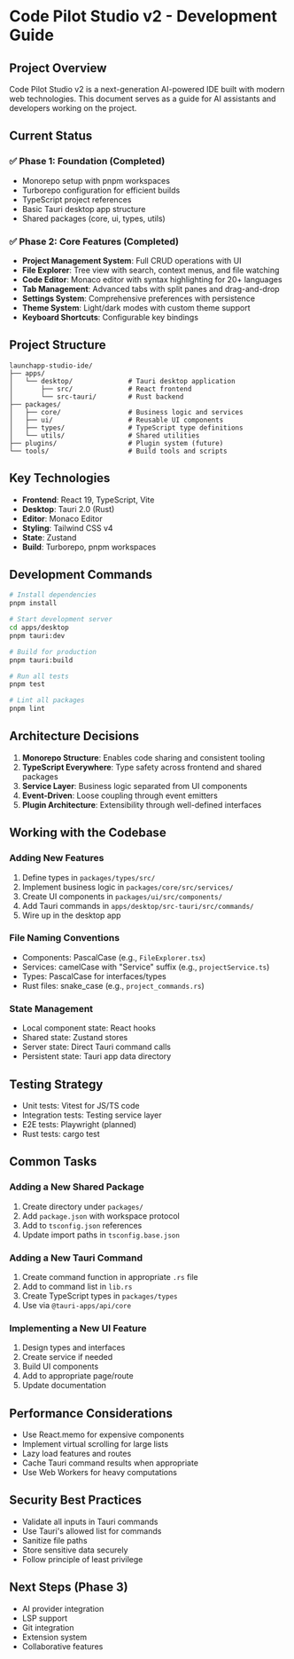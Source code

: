 # Code Pilot Studio v2 - Development Guide

## Project Overview

Code Pilot Studio v2 is a next-generation AI-powered IDE built with modern web technologies. This document serves as a guide for AI assistants and developers working on the project.

## Current Status

### ✅ Phase 1: Foundation (Completed)
- Monorepo setup with pnpm workspaces
- Turborepo configuration for efficient builds
- TypeScript project references
- Basic Tauri desktop app structure
- Shared packages (core, ui, types, utils)

### ✅ Phase 2: Core Features (Completed)
- **Project Management System**: Full CRUD operations with UI
- **File Explorer**: Tree view with search, context menus, and file watching
- **Code Editor**: Monaco editor with syntax highlighting for 20+ languages
- **Tab Management**: Advanced tabs with split panes and drag-and-drop
- **Settings System**: Comprehensive preferences with persistence
- **Theme System**: Light/dark modes with custom theme support
- **Keyboard Shortcuts**: Configurable key bindings

## Project Structure

```
launchapp-studio-ide/
├── apps/
│   └── desktop/              # Tauri desktop application
│       ├── src/              # React frontend
│       └── src-tauri/        # Rust backend
├── packages/
│   ├── core/                 # Business logic and services
│   ├── ui/                   # Reusable UI components
│   ├── types/                # TypeScript type definitions
│   └── utils/                # Shared utilities
├── plugins/                  # Plugin system (future)
└── tools/                    # Build tools and scripts
```

## Key Technologies

- **Frontend**: React 19, TypeScript, Vite
- **Desktop**: Tauri 2.0 (Rust)
- **Editor**: Monaco Editor
- **Styling**: Tailwind CSS v4
- **State**: Zustand
- **Build**: Turborepo, pnpm workspaces

## Development Commands

```bash
# Install dependencies
pnpm install

# Start development server
cd apps/desktop
pnpm tauri:dev

# Build for production
pnpm tauri:build

# Run all tests
pnpm test

# Lint all packages
pnpm lint
```

## Architecture Decisions

1. **Monorepo Structure**: Enables code sharing and consistent tooling
2. **TypeScript Everywhere**: Type safety across frontend and shared packages
3. **Service Layer**: Business logic separated from UI components
4. **Event-Driven**: Loose coupling through event emitters
5. **Plugin Architecture**: Extensibility through well-defined interfaces

## Working with the Codebase

### Adding New Features

1. Define types in `packages/types/src/`
2. Implement business logic in `packages/core/src/services/`
3. Create UI components in `packages/ui/src/components/`
4. Add Tauri commands in `apps/desktop/src-tauri/src/commands/`
5. Wire up in the desktop app

### File Naming Conventions

- Components: PascalCase (e.g., `FileExplorer.tsx`)
- Services: camelCase with "Service" suffix (e.g., `projectService.ts`)
- Types: PascalCase for interfaces/types
- Rust files: snake_case (e.g., `project_commands.rs`)

### State Management

- Local component state: React hooks
- Shared state: Zustand stores
- Server state: Direct Tauri command calls
- Persistent state: Tauri app data directory

## Testing Strategy

- Unit tests: Vitest for JS/TS code
- Integration tests: Testing service layer
- E2E tests: Playwright (planned)
- Rust tests: cargo test

## Common Tasks

### Adding a New Shared Package

1. Create directory under `packages/`
2. Add `package.json` with workspace protocol
3. Add to `tsconfig.json` references
4. Update import paths in `tsconfig.base.json`

### Adding a New Tauri Command

1. Create command function in appropriate `.rs` file
2. Add to command list in `lib.rs`
3. Create TypeScript types in `packages/types`
4. Use via `@tauri-apps/api/core`

### Implementing a New UI Feature

1. Design types and interfaces
2. Create service if needed
3. Build UI components
4. Add to appropriate page/route
5. Update documentation

## Performance Considerations

- Use React.memo for expensive components
- Implement virtual scrolling for large lists
- Lazy load features and routes
- Cache Tauri command results when appropriate
- Use Web Workers for heavy computations

## Security Best Practices

- Validate all inputs in Tauri commands
- Use Tauri's allowed list for commands
- Sanitize file paths
- Store sensitive data securely
- Follow principle of least privilege

## Next Steps (Phase 3)

- AI provider integration
- LSP support
- Git integration
- Extension system
- Collaborative features